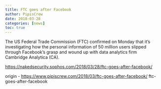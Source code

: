 ```yaml
---
title: FTC goes after Facebook
author: PipisCrew
date: 2018-03-28
categories: [news]
toc: true
---
```


The US Federal Trade Commission (FTC) confirmed on Monday that it’s investigating how the personal information of 50 million users slipped through Facebook’s grasp and wound up with data analytics firm Cambridge Analytica (CA).

https://nakedsecurity.sophos.com/2018/03/28/ftc-goes-after-facebook/

origin - https://www.pipiscrew.com/2018/03/ftc-goes-after-facebook/ ftc-goes-after-facebook